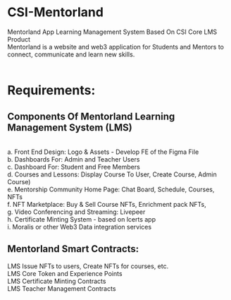 # CSI-Mentorland
Mentorland App
Learning Management System Based On CSI Core LMS Product<br>
Mentorland is a website and web3 application for Students and Mentors to connect, communicate and learn new skills.<br><br>

<h1>Requirements:</h1>

<H2>Components Of Mentorland Learning Management System (LMS) </H2>
<br>
a. Front End Design: Logo & Assets - Develop FE of the Figma File<br>
b. Dashboards For: Admin and Teacher Users<br>
c. Dashboard For: Student and Free Members<br>
d. Courses and Lessons: Display Course To User, Create Course, Admin Course)<br>
e. Mentorship Community Home Page: Chat Board, Schedule, Courses, NFTs<br>
f. NFT Marketplace: Buy & Sell Course NFTs, Enrichment pack NFTs,<br>
g. Video Conferencing and Streaming: Livepeer <br>
h. Certificate Minting System - based on lcerts app<br>
i. Moralis or other Web3 Data integration services<br>

	
<H2>Mentorland Smart Contracts:</h2>
LMS Issue NFTs to users, Create NFTs for courses, etc.<br>
LMS Core Token and Experience Points <br>
LMS Certificate Minting Contracts<br>
LMS Teacher Management Contracts<br>
